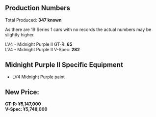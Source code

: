 ## Production Numbers  
Total Produced: __347 known__  
  
As there are 19 Series 1 cars with no records the actual numbers may be slightly higher.  
  
LV4 - Midnight Purple II GT-R: __65__  
LV4 - Midnight Purple II V-Spec: __282__  
  
## Midnight Purple II Specific Equipment  
* LV4 Midnight Purple paint  
  
## New Price:  
__GT-R: ¥5,147,000__  
__V-Spec: ¥5,748,000__  
